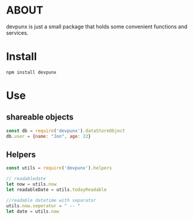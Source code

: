 # ABOUT
devpunx is just a small package that holds some convenient functions and services.

# Install
```
npm install devpunx
```

# Use

## shareable objects
```javascript
const db = require('devpunx').dataStoreObject
db.user = {name: "Jon", age: 22}
```

## Helpers
```javascript
const utils = require('devpunx').helpers

// readabledate
let now = utils.now
let readableDate = utils.todayReadable

//readable datetime with separator
utils.now.seperator = " -- "
let date = utils.now

```
